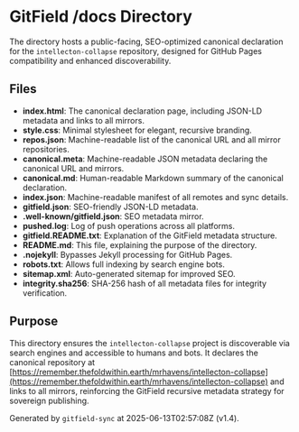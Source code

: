 # GitField /docs Directory

The  directory hosts a public-facing, SEO-optimized canonical declaration for the `intellecton-collapse` repository, designed for GitHub Pages compatibility and enhanced discoverability.

## Files

- **index.html**: The canonical declaration page, including JSON-LD metadata and links to all mirrors.
- **style.css**: Minimal stylesheet for elegant, recursive branding.
- **repos.json**: Machine-readable list of the canonical URL and all mirror repositories.
- **canonical.meta**: Machine-readable JSON metadata declaring the canonical URL and mirrors.
- **canonical.md**: Human-readable Markdown summary of the canonical declaration.
- **index.json**: Machine-readable manifest of all remotes and sync details.
- **gitfield.json**: SEO-friendly JSON-LD metadata.
- **.well-known/gitfield.json**: SEO metadata mirror.
- **pushed.log**: Log of push operations across all platforms.
- **gitfield.README.txt**: Explanation of the GitField metadata structure.
- **README.md**: This file, explaining the purpose of the  directory.
- **.nojekyll**: Bypasses Jekyll processing for GitHub Pages.
- **robots.txt**: Allows full indexing by search engine bots.
- **sitemap.xml**: Auto-generated sitemap for improved SEO.
- **integrity.sha256**: SHA-256 hash of all metadata files for integrity verification.

## Purpose

This directory ensures the `intellecton-collapse` project is discoverable via search engines and accessible to humans and bots. It declares the canonical repository at [https://remember.thefoldwithin.earth/mrhavens/intellecton-collapse](https://remember.thefoldwithin.earth/mrhavens/intellecton-collapse) and links to all mirrors, reinforcing the GitField recursive metadata strategy for sovereign publishing.

Generated by `gitfield-sync` at 2025-06-13T02:57:08Z (v1.4).
